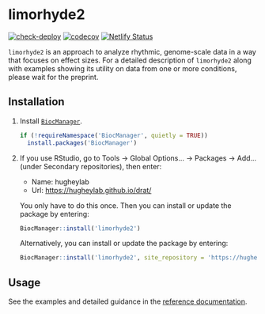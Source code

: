 # limorhyde2
[![check-deploy](https://github.com/hugheylab/limorhyde2/workflows/check-deploy/badge.svg)](https://github.com/hugheylab/limorhyde2/actions)
[![codecov](https://codecov.io/gh/hugheylab/limorhyde2/branch/master/graph/badge.svg)](https://codecov.io/gh/hugheylab/limorhyde2)
[![Netlify Status](https://api.netlify.com/api/v1/badges/2303634f-911d-4872-85ba-d3a04ed0b952/deploy-status)](https://app.netlify.com/sites/stupefied-engelbart-0482ba/deploys)

`limorhyde2` is an approach to analyze rhythmic, genome-scale data in a way that focuses on effect sizes. For a detailed description of `limorhyde2` along with examples showing its utility on data from one or more conditions, please wait for the preprint.

## Installation

1. Install [`BiocManager`](https://cran.r-project.org/package=BiocManager).

    ```r
    if (!requireNamespace('BiocManager', quietly = TRUE))
      install.packages('BiocManager')
    ```

1. If you use RStudio, go to Tools → Global Options... → Packages → Add... (under Secondary repositories), then enter:

    - Name: hugheylab
    - Url: https://hugheylab.github.io/drat/

    You only have to do this once. Then you can install or update the package by entering:

    ```r
    BiocManager::install('limorhyde2')
    ```

    Alternatively, you can install or update the package by entering:

    ```r
    BiocManager::install('limorhyde2', site_repository = 'https://hugheylab.github.io/drat/')
    ```

## Usage

See the examples and detailed guidance in the [reference documentation](https://limorhyde2.hugheylab.org/reference/index.html).
